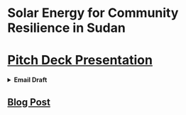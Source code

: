 
<!-- markdownlint-disable MD013 MD037 MD001 MD023 MD022 MD049 MD031 MD007 MD033 MD004 MD009 MD013 MD045 MD041 MD032 MD039 MD019 MD012 MD013 MD037-->
# **Solar Energy for Community Resilience in Sudan**

# [Pitch Deck Presentation](https://solarenergyforcommunityresilienceinsudan.my.canva.site/)


<details><summary><b>Email Draft</b></summary><p>
  
Subject: Research on Solar Energy in Refugee Context

Dear Grazia Paoleri,

I am writing to you as a researcher with the MIT Emerging Talent program, focused on solar energy adoption in refugee communities. I've been following the European Union's initiatives on green transition and sustainable energy in Uganda, and I'm impressed by the work your team is doing.  

My research, which combines lived experience with data-driven analysis, shows that solar energy is not just an environmental solution but a crucial survival infrastructure during times of conflict.  
We have found that solar adoption often spikes during conflict, as it becomes a tool for community resilience when traditional grids fail.I believe these findings could be relevant to the EU’s humanitarian and development work . And also for the Refugee Led Innovation Fund.

I would be happy to share my full research and pitch deck with you if you are interested.

Sincerely,  
Group 08 - CDSP Project,  
MIT Emerging Talent
</p></details>



## [Blog Post](https://solareneryinsudan.blogspot.com/2025/08/solar-energy-in-conflict-zones-what.html)

